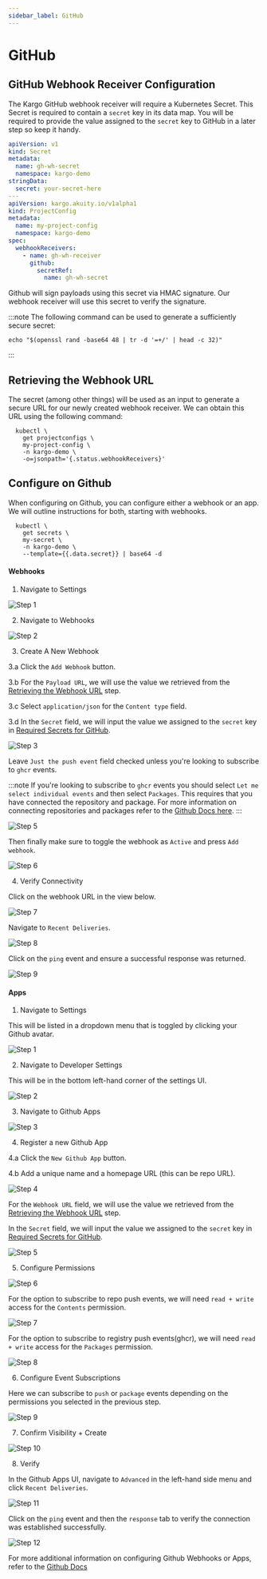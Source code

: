 ```yaml
---
sidebar_label: GitHub
---
```


# GitHub

## GitHub Webhook Receiver Configuration

The Kargo GitHub webhook receiver will require a Kubernetes Secret. This Secret is required to contain a `secret` key in its data map. You will be required to provide the value assigned to the `secret` key to GitHub in a later step so keep it handy.

```yaml
apiVersion: v1
kind: Secret
metadata:
  name: gh-wh-secret
  namespace: kargo-demo
stringData:
  secret: your-secret-here
---
apiVersion: kargo.akuity.io/v1alpha1
kind: ProjectConfig
metadata:
  name: my-project-config
  namespace: kargo-demo
spec:
  webhookReceivers: 
    - name: gh-wh-receiver
      github:
        secretRef:
          name: gh-wh-secret
```

Github will sign payloads using this secret via HMAC signature. Our webhook receiver will use this secret to verify the signature.

:::note
The following command can be used to generate a sufficiently secure secret:

```shell
echo "$(openssl rand -base64 48 | tr -d '=+/' | head -c 32)"
```

:::

## Retrieving the Webhook URL

The secret (among other things) will be used as an input to generate
a secure URL for our newly created webhook receiver. We can obtain
this URL using the following command:

```shell
  kubectl \
    get projectconfigs \
    my-project-config \
    -n kargo-demo \
    -o=jsonpath='{.status.webhookReceivers}'
```


## Configure on Github

When configuring on Github, you can configure either a webhook or an app. We will outline instructions for both, starting with webhooks.

```shell
  kubectl \
    get secrets \
    my-secret \
    -n kargo-demo \
    --template={{.data.secret}} | base64 -d
```

#### Webhooks

1. Navigate to Settings

![Step 1](/img/github/webhooks/1.png "Settings")

2. Navigate to Webhooks

![Step 2](/img/github/webhooks/2.png "Webhooks")

3. Create A New Webhook

3.a Click the `Add Webhook` button.

3.b For the `Payload URL`, we will use the value we retrieved from the [Retrieving the Webhook URL](#retrieving-the-webhook-url) step.

3.c Select `application/json` for the `Content type` field.

3.d In the `Secret` field, we will input the value we assigned to the `secret` key in [Required Secrets for GitHub](#required-secrets-for-github).

![Step 3](/img/github/webhooks/4.png "Add Webhook")

Leave `Just the push event` field checked unless you're
looking to subscribe to `ghcr` events.

:::note
	If you're looking to subscribe to `ghcr` events you should select `Let me select individual events` and then select `Packages`.
  This requires that you have connected the repository and package. For more information on connecting repositories and packages refer to the [Github Docs here](https://docs.github.com/en/packages/learn-github-packages/connecting-a-repository-to-a-package).
:::

![Step 5](/img/github/webhooks/5.png "Event Subscription")

Then finally make sure to toggle the webhook as `Active` and
press `Add webhook`.

![Step 6](/img/github/webhooks/6.png "Submit Form")

4. Verify Connectivity

Click on the webhook URL in the view below.

![Step 7](/img/github/webhooks/7.png "Created")

Navigate to `Recent Deliveries`.

![Step 8](/img/github/webhooks/8.png "Recent Deliveries")

Click on the `ping` event and ensure a successful response was returned.

![Step 9](/img/github/webhooks/9.png "Response")


#### Apps

1. Navigate to Settings

This will be listed in a dropdown menu that is
toggled by clicking your Github avatar.

![Step 1](/img/github/apps/1.png "Settings")

2. Navigate to Developer Settings

This will be in the bottom left-hand corner of the settings UI.

![Step 2](/img/github/apps/2.png "Developer Settings")

3. Navigate to Github Apps

![Step 3](/img/github/apps/3.png "Github Apps")

4. Register a new Github App

4.a Click the `New Github App` button.

4.b Add a unique name and a homepage URL (this can be repo URL).

![Step 4](/img/github/apps/4.png "Register New App")

For the `Webhook URL` field, we will use the value we retrieved from the [Retrieving the Webhook URL](#retrieving-the-webhook-url) step.

In the `Secret` field, we will input the value we assigned to the `secret` key in [Required Secrets for GitHub](#required-secrets-for-github).

![Step 5](/img/github/apps/5.png "Configure Webhook")

5. Configure Permissions

![Step 6](/img/github/apps/6.png "Permissions")

For the option to subscribe to repo push events, we will need `read + write` access for the `Contents` permission.

![Step 7](/img/github/apps/7.png "Permissions - Contents")

For the option to subscribe to registry push events(ghcr), we will need `read + write` access for the `Packages` permission.

![Step 8](/img/github/apps/8.png "Permissions - Packages")

6. Configure Event Subscriptions

Here we can subscribe to `push` or `package` events depending
on the permissions you selected in the previous step.

![Step 9](/img/github/apps/9.png "Subscribe to Events")

7. Confirm Visibility + Create

![Step 10](/img/github/apps/10.png "Submit Form")

8. Verify

In the Github Apps UI, navigate to `Advanced` in the left-hand side menu and click `Recent Deliveries`.

![Step 11](/img/github/apps/11.png "Recent Deliveries")

Click on the `ping` event and then the `response` tab to
verify the connection was established successfully.

![Step 12](/img/github/apps/12.png "Response")

For more additional information on configuring Github Webhooks or Apps, refer to the [Github Docs](https://docs.github.com/en/webhooks/using-webhooks/creating-webhooks)

